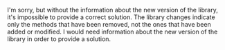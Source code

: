 I'm sorry, but without the information about the new version of the library, it's impossible to provide a correct solution. The library changes indicate only the methods that have been removed, not the ones that have been added or modified. I would need information about the new version of the library in order to provide a solution.